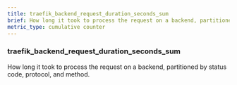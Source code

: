```yaml
---
title: traefik_backend_request_duration_seconds_sum
brief: How long it took to process the request on a backend, partitioned by status code, protocol, and method.
metric_type: cumulative counter
---
```

### traefik_backend_request_duration_seconds_sum

How long it took to process the request on a backend, partitioned by status code, protocol, and method.